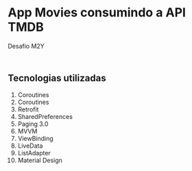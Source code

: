 # App Movies consumindo a API TMDB

Desafio M2Y

## <br />Tecnologias utilizadas
1. Coroutines
2. Coroutines
3. Retrofit
4. SharedPreferences
5. Paging 3.0
6. MVVM
7. ViewBinding
8. LiveData
9. ListAdapter
10. Material Design
